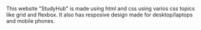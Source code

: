 This website "StudyHub" is made using html and css using varios css topics like grid and flexbox. It also has resposive design made for desktop/laptops and mobile phones. 
